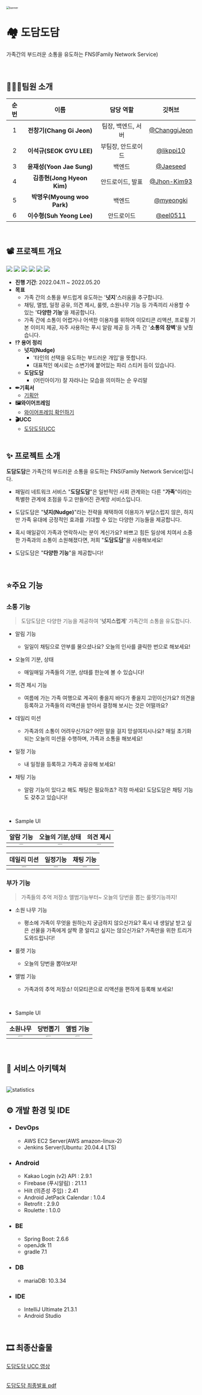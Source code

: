 <img src="Images/dodamdodam.gif" alt="banner" style="zoom:50%;" />
<br>


# :houses: 도담도담

가족간의 부드러운 소통을 유도하는 FNS(Family Network Service)

<br>

## 👨‍👩‍👦팀원 소개


|순번|이름|담당 역할|깃허브|
|:--:|:---:|:---:|:---:|
|1|**전창기(Chang Gi Jeon)**|팀장, 백엔드, 서버|[@ChanggiJeon](https://github.com/ChanggiJeon)|
|2|**이석규(SEOK GYU LEE)**|부팀장, 안드로이드|[@likppi10](https://github.com/likppi10)|
|3|**윤재성(Yoon Jae Sung)**|백엔드|[@Jaeseed](https://github.com/Jaeseed)|
|4|**김종현(Jong Hyeon Kim)**|안드로이드, 발표|[@Jhon-Kim93](https://github.com/Jhon-Kim93)|
|5|**박명우(Myoung woo Park)**|백엔드|[@myeongki](https://github.com/myeongki)|
|6|**이수형(Suh Yeong Lee)**|안드로이드|[@eel0511](https://github.com/eel0511)|
 

<br>

## :film_projector: 프로젝트 개요

<img src ="https://img.shields.io/badge/Platform-Mobile-red"></img>
<img src ="https://img.shields.io/badge/BackEnd-SpringBoot-green"></img>
<img src ="https://img.shields.io/badge/FrontEnd-Android-skyblue"></img>
<img src ="https://img.shields.io/badge/database-MariaDB-silver"></img> 
<img src ="https://img.shields.io/badge/server-AWS-gold"></img>
<img src ="https://img.shields.io/badge/language-Java%2C%20Kotlin-purple"></img>

- **진행 기간**: 2022.04.11 ~ 2022.05.20
- **목표**
  - 가족 간의 소통을 부드럽게 유도하는 '**넛지**'스러움을 추구합니다.
  - 채팅, 앨범, 일정 공유, 의견 제시, 룰렛, 소원나무 기능 등 가족끼리 사용할 수 있는 '**다양한 기능**'을 제공합니다.
  - 가족 간에 소통이 어렵거나 어색한 이용자를 위하여 이모티콘 리액션, 프로필 기본 이미지 제공, 자주 사용하는 푸시 알람 제공 등 가족 간 '**소통의 장벽**'을 낮췄습니다.
- **:interrobang: 용어 정리**
  - **넛지(Nudge)**
    - '타인의 선택을 유도하는 부드러운 개입'을 뜻합니다.
    - 대표적인 예시로는 소변기에 붙어있는 파리 스티커 등이 있습니다.
  - **도담도담**
    - (어린아이가) 잘 자라나는 모습을 의미하는 순 우리말
- **✏기획서**
  - <a href="Documentation/프로젝트_기획안_구미2반_D203.docx">기획안</a>
- **🖼와이어프레임**
  - <a href="https://www.figma.com/file/fbewMD0TU3fMgGss8TGRrN/Untitled?node-id=0%3A1">와이어프레임 확인하기</a>
- **🎬UCC**
  - <a href="https://www.youtube.com/watch?v=2hZqbMBpxUw">도담도담UCC</a>
  <br>

## ✨ 프로젝트 소개
**도담도담**은 가족간의 부드러운 소통을 유도하는 FNS(Family Network Service)입니다.

- 패밀리 네트워크 서비스 "**도담도담**"은 일반적인 사회 관계와는 다른 "**가족**"이라는 특별한 관계에 초점을 두고 만들어진 관계망 서비스입니다.

- 도담도담은 "**넛지(Nudge)**"라는 전략을 채택하여 이용자가 부담스럽지 않은, 하지만 가족 유대에 긍정적인 효과를 기대할 수 있는 다양한 기능들을 제공합니다.

- 혹시 매일같이 가족과 연락하시는 분이 계신가요? 바쁘고 힘든 일상에 치여서 소중한 가족과의 소통이 소원해졌다면, 저희 "**도담도담**"을 사용해보세요!
- 도담도담은 "**다양한 기능**"을 제공합니다!

<br>

## ⭐️주요 기능

### 소통 기능

> 도담도담은 다양한 기능을 제공하여 '**넛지스럽게**' 가족간의 소통을 유도합니다.

- 알림 기능 
  - 일일이 채팅으로 안부를 물으셨나요? 오늘의 인사를 클릭한 번으로 해보세요!

- 오늘의 기분, 상태

  - 매일매일 가족들의 기분, 상태를 한눈에 볼 수 있습니다!

- 의견 제시 기능

  - 여름에 가는 가족 여행으로 계곡이 좋을지 바다가 좋을지 고민이신가요? 의견을 등록하고 가족들의 리액션을 받아서 결정해 보시는 것은 어떨까요?

- 데일리 미션

  - 가족과의 소통이 어려우신가요? 어떤 말을 걸지 망설여지시나요? 매일 초기화되는 오늘의 미션을 수행하며, 가족과 소통을 해보세요!

- 일정 기능

  - 내 일정을 등록하고 가족과 공유해 보세요!

- 채팅 기능

  - 알람 기능이 있다고 해도 채팅은 필요하죠? 걱정 마세요! 도담도담은 채팅 기능도 갖추고 있습니다!
  
<br>

- Sample UI

|알람 기능|오늘의 기분,상태|의견 제시|
|:---:|:---:|:---:|
|<img src="Images/알람창.jpg" alt="function" style="zoom: 15%;" />|<img src="Images/오늘의상태.jpg" alt="function" style="zoom: 15%;" />|<img src="Images/홈(이벤트).jpg" alt="function" style="zoom: 15%;" />|

|데일리 미션|일정기능|채팅 기능|
|:---:|:---:|:---:|
|<img src="Images/홈(패밀리).jpg" alt="function" style="zoom: 15%;" />|<img src="Images/일정 등록.jpg" alt="function" style="zoom: 15%;" />|<img src="Images/채팅.jpg" alt="function" style="zoom: 15%;" />|


### 부가 기능

> 가족들의 추억 저장소 앨범기능부터~ 오늘의 당번을 뽑는 룰렛기능까지!

- 소원 나무 기능
  - 평소에 가족이 무엇을 원하는지 궁금하지 않으신가요? 혹시 내 생일날 받고 싶은 선물을 가족에게 살짝 쿵 알리고 싶지는 않으신가요? 가족만을 위한 트리가 도와드립니다!

- 룰렛 기능

  - 오늘의 당번을 뽑아보자! 

- 앨범 기능

  - 가족과의 추억 저장소! 이모티콘으로 리액션을 편하게 등록해 보세요!

<br>

- Sample UI

|소원나무|당번뽑기|앨범 기능|
|:---:|:---:|:---:|
|<img src="Images/소원나무.jpg" alt="function" style="zoom: 15%;" />|<img src="Images/룰렛.jpg" alt="function" style="zoom: 15%;" />|<img src="Images/앨범.jpg" alt="function" style="zoom: 15%;" />|

  

<br>

## 📐 서비스 아키텍쳐

<br>

<img src="Images/자율_아키텍처.PNG" alt="statistics" style="zoom:100%;" />

<br>

## ⚙​ 개발 환경 및 IDE

- ### DevOps

  - AWS EC2 Server(AWS amazon-linux-2)
  - Jenkins Server(Ubuntu: 20.04.4 LTS)

- ### Android

  - Kakao Login (v2) API : 2.9.1 
  - Firebase (푸시알림) : 21.1.1
  - Hilt (의존성 주입) : 2.41 
  - Android JetPack Calendar : 1.0.4 
  - Retrofit : 2.9.0 
  - Roulette : 1.0.0

- ### BE

  - Spring Boot: 2.6.6
  - openJdk 11
  - gradle 7.1

- ### DB

  - mariaDB: 10.3.34

- ### IDE

  - IntelliJ Ultimate 21.3.1
  - Android Studio

<br>



## 🎞 최종산출물

<a href="https://www.youtube.com/watch?v=2hZqbMBpxUw">도담도담 UCC 영상</a>

<br>
<a href="Documentation/D203_최종발표.pdf">도담도담 최종발표 pdf</a>



